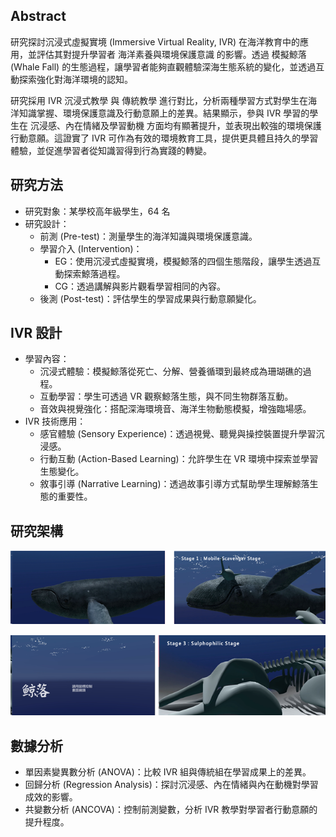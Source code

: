 ## Abstract

研究探討沉浸式虛擬實境 (Immersive Virtual Reality, IVR) 在海洋教育中的應用，並評估其對提升學習者 海洋素養與環境保護意識 的影響。透過 模擬鯨落 (Whale Fall) 的生態過程，讓學習者能夠直觀體驗深海生態系統的變化，並透過互動探索強化對海洋環境的認知。

研究採用 IVR 沉浸式教學 與 傳統教學 進行對比，分析兩種學習方式對學生在海洋知識掌握、環境保護意識及行動意願上的差異。結果顯示，參與 IVR 學習的學生在 沉浸感、內在情緒及學習動機 方面均有顯著提升，並表現出較強的環境保護行動意願。這證實了 IVR 可作為有效的環境教育工具，提供更具體且持久的學習體驗，並促進學習者從知識習得到行為實踐的轉變。

## 研究方法

-   研究對象：某學校高年級學生，64 名
-   研究設計：
    -   前測 (Pre-test)：測量學生的海洋知識與環境保護意識。
    -   學習介入 (Intervention)：
        -   EG：使用沉浸式虛擬實境，模擬鯨落的四個生態階段，讓學生透過互動探索鯨落過程。
        -   CG：透過講解與影片觀看學習相同的內容。
    -   後測 (Post-test)：評估學生的學習成果與行動意願變化。

## IVR 設計

-   學習內容：
    -   沉浸式體驗：模擬鯨落從死亡、分解、營養循環到最終成為珊瑚礁的過程。
    -   互動學習：學生可透過 VR 觀察鯨落生態，與不同生物群落互動。
    -   音效與視覺強化：搭配深海環境音、海洋生物動態模擬，增強臨場感。
-   IVR 技術應用：
    -   感官體驗 (Sensory Experience)：透過視覺、聽覺與操控裝置提升學習沉浸感。
    -   行動互動 (Action-Based Learning)：允許學生在 VR 環境中探索並學習生態變化。
    -   敘事引導 (Narrative Learning)：透過故事引導方式幫助學生理解鯨落生態的重要性。

## 研究架構

![upgit_20250305_1741139319.png](https://raw.githubusercontent.com/kcwc1029/obsidian-upgit-image/main/2025/03/upgit_20250305_1741139319.png)

![upgit_20250305_1741139446.png](https://raw.githubusercontent.com/kcwc1029/obsidian-upgit-image/main/2025/03/upgit_20250305_1741139446.png)

## 數據分析

-   單因素變異數分析 (ANOVA)：比較 IVR 組與傳統組在學習成果上的差異。
-   回歸分析 (Regression Analysis)：探討沉浸感、內在情緒與內在動機對學習成效的影響。
-   共變數分析 (ANCOVA)：控制前測變數，分析 IVR 教學對學習者行動意願的提升程度。
